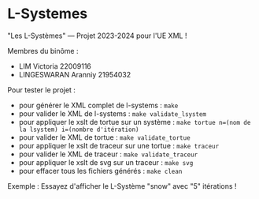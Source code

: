 # L-Systemes

"Les L-Systèmes" — Projet 2023-2024 pour l'UE XML !

Membres du binôme :

- LIM Victoria 22009116
- LINGESWARAN Aranniy 21954032

Pour tester le projet :

- pour générer le XML complet de l-systems : `make`
- pour valider le XML de l-systems : `make validate_lsystem`
- pour appliquer le xslt de tortue sur un système : `make tortue n=(nom de la lsystem) i=(nombre d'itération)`
- pour valider le XML de tortue : `make validate_tortue`
- pour appliquer le xslt de traceur sur une tortue : `make traceur`
- pour valider le XML de traceur : `make validate_traceur`
- pour appliquer le xslt de svg sur un traceur : `make svg`
- pour effacer tous les fichiers générés : `make clean`

Exemple : Essayez d'afficher le L-Système "snow" avec "5" itérations !